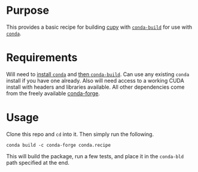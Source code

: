 # Purpose

This provides a basic recipe for building [cupy]( https://github.com/cupy/cupy ) with [`conda-build`]( https://github.com/conda/conda-build ) for use with [`conda`]( https://conda.io/docs/ ).

# Requirements

Will need to [install `conda`]( https://conda.io/docs/user-guide/install/download.html ) and [then `conda-build`]( https://conda.io/docs/user-guide/tasks/build-packages/install-conda-build.html ). Can use any existing `conda` install if you have one already. Also will need access to a working CUDA install with headers and libraries available. All other dependencies come from the freely available [conda-forge]( https://conda-forge.org/ ).

# Usage

Clone this repo and `cd` into it. Then simply run the following.

```
conda build -c conda-forge conda.recipe
```

This will build the package, run a few tests, and place it in the `conda-bld` path specified at the end.

